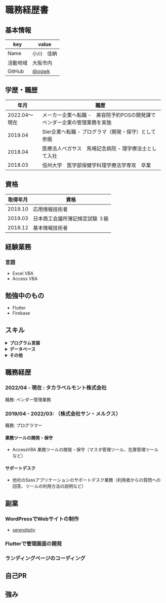 # 職務経歴書

## 基本情報

|key|value|
|---|-----|
|Name|小川　佳納|
|活動地域|大阪市内|
|GitHub|[@ogwk](https://github.com/ogwk)|

## 学歴・職歴
|年月|職歴|
|---|-----|
| 2022.04～現在 | メーカー企業へ転職 -　美容院予約POSの開発課でベンダー企業の管理業務を実施 |
| 2019.04 | Sler企業へ転職 - プログラマ（開発・保守）として参画 |
| 2018.04 | 医療法人ペガサス　馬場記念病院 - 理学療法士として入社 |
| 2018.03 | 信州大学　医学部保健学科理学療法学専攻　卒業 |

## 資格
|取得年月|資格|
|---|-----|
| 2019.10 | 応用情報技術者 |
| 2019.03 | 日本商工会議所簿記検定試験 ３級 |
| 2018.12 | 基本情報技術者 |

## 経験業務
### 言語
- Excel VBA
- Access VBA

## 勉強中のもの
- Flutter
- Firebase


## スキル
<details>
<summary><strong>プログラム言語</strong></summary>
    
|言語|経験年数|レベル|
|---|-----|-----|
| HTML | 1年 | 模写などが問題なく実施できる。 |
| CSS | 1年 | 模写などが問題なく実施できる。 |
| Sass | 半年 | 使える。 |
| ExcelVBA | 3年 | 実務でつかえる。 |

等
</details>

<details>
<summary><strong>データベース</strong></summary>
    
|言語|経験年数|レベル|
|---|-----|-----|
| Access | 3年 | 実務で使用できる |
| SQL Server | 半年 | 少し使える　|

等
</details>

<details>
<summary><strong>その他</strong></summary>
    
|言語|経験年数|レベル|
|---|-----|-----|
| WordPress | 半年 | Webサイトの構築ができる |
| WordPress Divi | 半年 | Webサイトの構築ができる |

等
</details>


## 職務経歴

### 2022/04 - 現在 : タカラベルモント株式会社

職務: ベンダー管理業務



### 2019/04 - 2022/03: （株式会社サン・メルクス）

職務: プログラマー

#### 業務ツールの開発・保守
    
- AccessVBA 業務ツールの開発・保守（マスタ管理ツール、在庫管理ツールなど）

    
#### サポートデスク
    
- 他社のSassアプリケーションのサポートデスク業務（利用者からの質問への回答、ツールの利用方法の説明など）
    

## 副業

### WordPressでWebサイトの制作
* [serendipity](https://serendipity-rr.com/)

### Flutterで管理画面の開発

### ランディングページのコーディング


## 自己PR
    
    
## 強み
